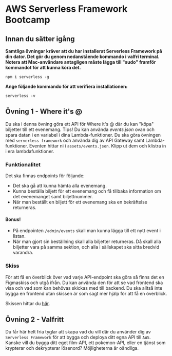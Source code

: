 # AWS Serverless Framework Bootcamp

## Innan du sätter igång

**Samtliga övningar kräver att du har installerat Serverless Framework på din dator. Det gör du genom nedanstående kommando i valfri terminal. Notera att Mac-användare antagligen måste lägga till "sudo" framför kommandot för att kunna köra det.**

```
npm i serverless -g
```

**Ange följande kommando för att verifiera installationen:**

```
serverless -v 
```

## Övning 1 - Where it's @

Du ska i denna övning göra ett API för Where it's @ där du kan "köpa" biljetter till ett evenemang. Tips! Du kan använda *events.json* ovan och spara datan i en variabel i dina Lambda-funktioner. Du ska göra övningen med `serverless framework` och använda dig av API Gateway samt Lambda-funktioner. Eventen hittar ni i `assets/events.json`. Klipp ut dem och klistra in i era lambdafunktioner.

### Funktionalitet

Det ska finnas endpoints för följande:
* Det ska gå att kunna hämta alla evenemang.
* Kunna beställa biljett för ett evenemang och få tillbaka information om det evenemanget samt biljettnummer.
* När man beställt en biljett för ett evenemang ska en bekräftelse returneras. 

#### Bonus!
* På endpointen ```/admin/events``` skall man kunna lägga till ett nytt event i listan.
* När man gjort sin beställning skall alla biljetter returneras. Då skall alla biljetter vara på samma sektion, och alla i sällskapet ska sitta bredvid varandra.


### Skiss
För att få en överblick över vad varje API-endpoint ska göra så finns det en Figmaskiss och utgå ifrån. 
Du kan använda den för att se vad frontend ska visa och vad som kan behövas skickas med till backend. Du ska alltså inte bygga en frontend utan skissen är som sagt mer hjälp för att få en överblick.

Skissen hittar du [här](https://www.figma.com/file/y8IN8UsL5Jteu59XucldVY/Where-its-%40---S%C3%A4ker-kommunikation).

## Övning 2 - Valfritt

Du får här helt fria tyglar att skapa vad du vill där du använder dig av `Serverless Framework` för att bygga och deploya ditt egna API till `AWS`. Kanske vill du bygga ditt eget film-API, ett pokemon-API, eller en tjänst som krypterar och dekrypterar lösenord? Möjligheterna är oändliga.
